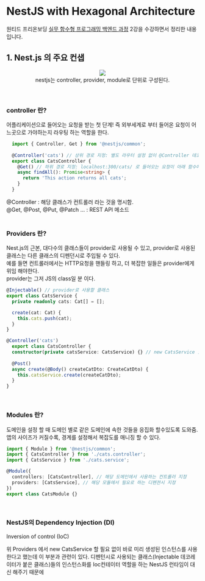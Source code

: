 # NestJS with Hexagonal Architecture

원티드 프리온보딩 [실무 함수형 프로그래밍 백엔드 과정](https://pollen-port-115.notion.site/1-ebb18418356d4b078cbcc803fb3a4a14) 2강을 수강하면서 정리한 내용 입니다.  


## 1. Nest.js 의 주요 컨샙
<center><image src="./nestjs.png" /></center>
<center>nestjs는 controller, provider, module로 단위로 구성된다.</center>
<br><br>

### controller 란?
어플리케이션으로 들어오는 요청을 받는 첫 단계! 즉 외부세계로 부터 들어온 요청이 어느곳으로 가야하는지 라우팅 하는 역할을 한다.
```typescript
  import { Controller, Get } from '@nestjs/common';
  
  @Controller('cats') // 상위 경로 지정: 별도 라우터 설정 없이 @Controller 데코레이터를 달아주면, localhost:300/cats 로 오는 요청이 처리 됨.
  export class CatsController {
    @Get() // 하위 경로 지정: localhost:300/cats/ 로 들어오는 요청이 아래 함수에서 처리 됨.
    async findAll(): Promise<string> {
      return 'This action returns all cats';
    }
  }
```

@Controller : 해당 클래스가 컨트롤러 라는 것을 명시함.  
@Get, @Post, @Put, @Patch ... : REST API 메소드
<br><br>

### Providers 란?
Nest.js의 근본, 대다수의 클래스들이 provider로 사용될 수 있고, provider로 사용된 클래스는 다른 클래스의 디펜던시로 주입될 수 있다.  
예를 들면 컨트롤러에서는 HTTP요청을 핸들링 하고, 더 복잡한 일들은 provider에게 위임 해야한다.  
provider는 그저 JS의 class일 분 이다.

```typescript
@Injectable() // provider로 사용할 클래스
export class CatsService {
  private readonly cats: Cat[] = [];

  create(cat: Cat) {
    this.cats.push(cat);
  }  
}

@Controller('cats') 
  export class CatsController {
  constructor(private catsService: CatsService) {} // new CatsService 할 필요 없이 바로 미리 생성된 인스턴스를 가져다 쓸 수 있다.
  
  @Post()
  async create(@Body() createCatDto: CreateCatDto) {
    this.catsService.create(createCatDto);
  }
}
```
<br>

### Modules 란?
도메인을 설정 할 때 도메인 별로 같은 도메인에 속한 것들을 응집화 할수있도록 도와줌.  
앱의 사이즈가 커질수록, 경계를 설정해서 복잡도를 매니징 할 수 있다.
```typescript
import { Module } from '@nestjs/common';
import { CatsController } from './cats.controller';
import { CatsService } from './cats.service';

@Module({
  controllers: [CatsController], // 해당 도메인에서 사용하는 컨트롤러 지정
  providers: [CatsService], // 해당 모듈에서 필요로 하는 디펜젼시 지정
})
export class CatsModule {}
```
<br>

### NestJS의 Dependency Injection (DI)
Inversion of control (IoC)  

위 Providers 에서 new CatsService 할 필요 없이 바로 미리 생성된 인스턴스를 사용한다고 했는데 이 부분과 관련이 있다.
디펜턴시로 사용되는 클래스(Injectable 데코레이터가 붙은 클래스)들의 인스턴스화를 Ioc컨테이터 역할을 하는 NestJS 런타임이 대신 해주기 때문에 